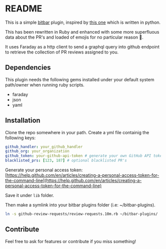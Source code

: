 # README

This is a simple [bitbar](https://github.com/matryer/bitbar) plugin, inspired by [this one](https://github.com/matryer/bitbar-plugins/blob/master/Dev/GitHub/github-review-requests.5m.py) which is written in python.

This has been rewritten in Ruby and enhanced with some more superfluous data about the PR's and loaded of emojis for no particular reason 🤖.

It uses Faraday as a http client to send a graphql query into github endpoint to retrieve the collection of PR reviews assigned to you.

## Dependencies
This plugin needs the following gems installed under your default system path/owner when running ruby scripts.

- faraday
- json
- yaml

## Installation

Clone the repo somewhere in your path. Create a yml file containig the following keys:

```yml
github_handler: your_github_handler
github_org: your_organization
github_token: your-github-api-token # generate your own GitHub API token
blacklisted_prs: [123, 187] # optional blacklisted PR's
```

Generate your personal access token: [https://help.github.com/en/articles/creating-a-personal-access-token-for-the-command-line](https://help.github.com/en/articles/creating-a-personal-access-token-for-the-command-line)

Save it under `lib` folder.

Then make a symlink into your bitbar plugins folder (i.e: ~/bitbar-plugins).

```bash
ln -s github-review-requests/review-requests.10m.rb ~/bitbar-plugins/
```

## Contribute

Feel free to ask for features or contribute if you miss something!
